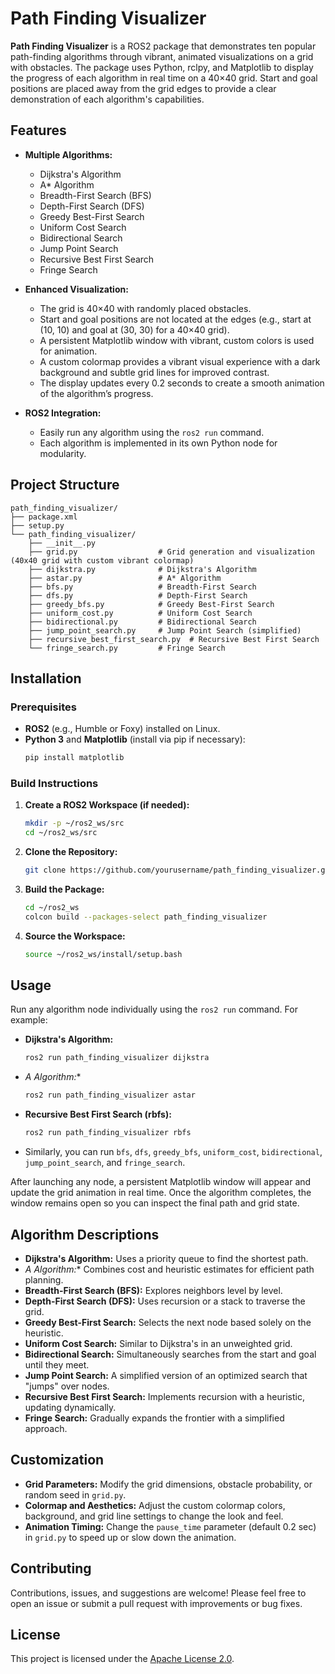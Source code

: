 # Path Finding Visualizer

**Path Finding Visualizer** is a ROS2 package that demonstrates ten popular path-finding algorithms through vibrant, animated visualizations on a grid with obstacles. The package uses Python, rclpy, and Matplotlib to display the progress of each algorithm in real time on a 40×40 grid. Start and goal positions are placed away from the grid edges to provide a clear demonstration of each algorithm's capabilities.

## Features

- **Multiple Algorithms:**  
  - Dijkstra's Algorithm  
  - A* Algorithm  
  - Breadth-First Search (BFS)  
  - Depth-First Search (DFS)  
  - Greedy Best-First Search  
  - Uniform Cost Search  
  - Bidirectional Search  
  - Jump Point Search  
  - Recursive Best First Search  
  - Fringe Search

- **Enhanced Visualization:**  
  - The grid is 40×40 with randomly placed obstacles.  
  - Start and goal positions are not located at the edges (e.g., start at (10, 10) and goal at (30, 30) for a 40×40 grid).  
  - A persistent Matplotlib window with vibrant, custom colors is used for animation.  
  - A custom colormap provides a vibrant visual experience with a dark background and subtle grid lines for improved contrast.
  - The display updates every 0.2 seconds to create a smooth animation of the algorithm’s progress.

- **ROS2 Integration:**  
  - Easily run any algorithm using the `ros2 run` command.
  - Each algorithm is implemented in its own Python node for modularity.

## Project Structure

```
path_finding_visualizer/
├── package.xml
├── setup.py
└── path_finding_visualizer/
    ├── __init__.py
    ├── grid.py                  # Grid generation and visualization (40x40 grid with custom vibrant colormap)
    ├── dijkstra.py              # Dijkstra's Algorithm
    ├── astar.py                 # A* Algorithm
    ├── bfs.py                   # Breadth-First Search
    ├── dfs.py                   # Depth-First Search
    ├── greedy_bfs.py            # Greedy Best-First Search
    ├── uniform_cost.py          # Uniform Cost Search
    ├── bidirectional.py         # Bidirectional Search
    ├── jump_point_search.py     # Jump Point Search (simplified)
    ├── recursive_best_first_search.py  # Recursive Best First Search
    └── fringe_search.py         # Fringe Search
```

## Installation

### Prerequisites

- **ROS2** (e.g., Humble or Foxy) installed on Linux.
- **Python 3** and **Matplotlib** (install via pip if necessary):
  ```bash
  pip install matplotlib
  ```

### Build Instructions

1. **Create a ROS2 Workspace (if needed):**
   ```bash
   mkdir -p ~/ros2_ws/src
   cd ~/ros2_ws/src
   ```
2. **Clone the Repository:**
   ```bash
   git clone https://github.com/yourusername/path_finding_visualizer.git
   ```
3. **Build the Package:**
   ```bash
   cd ~/ros2_ws
   colcon build --packages-select path_finding_visualizer
   ```
4. **Source the Workspace:**
   ```bash
   source ~/ros2_ws/install/setup.bash
   ```

## Usage

Run any algorithm node individually using the `ros2 run` command. For example:

- **Dijkstra's Algorithm:**
  ```bash
  ros2 run path_finding_visualizer dijkstra
  ```
- **A* Algorithm:**
  ```bash
  ros2 run path_finding_visualizer astar
  ```
- **Recursive Best First Search (rbfs):**
  ```bash
  ros2 run path_finding_visualizer rbfs
  ```
- Similarly, you can run `bfs`, `dfs`, `greedy_bfs`, `uniform_cost`, `bidirectional`, `jump_point_search`, and `fringe_search`.

After launching any node, a persistent Matplotlib window will appear and update the grid animation in real time. Once the algorithm completes, the window remains open so you can inspect the final path and grid state.

## Algorithm Descriptions

- **Dijkstra's Algorithm:** Uses a priority queue to find the shortest path.
- **A* Algorithm:** Combines cost and heuristic estimates for efficient path planning.
- **Breadth-First Search (BFS):** Explores neighbors level by level.
- **Depth-First Search (DFS):** Uses recursion or a stack to traverse the grid.
- **Greedy Best-First Search:** Selects the next node based solely on the heuristic.
- **Uniform Cost Search:** Similar to Dijkstra's in an unweighted grid.
- **Bidirectional Search:** Simultaneously searches from the start and goal until they meet.
- **Jump Point Search:** A simplified version of an optimized search that "jumps" over nodes.
- **Recursive Best First Search:** Implements recursion with a heuristic, updating dynamically.
- **Fringe Search:** Gradually expands the frontier with a simplified approach.

## Customization

- **Grid Parameters:** Modify the grid dimensions, obstacle probability, or random seed in `grid.py`.
- **Colormap and Aesthetics:** Adjust the custom colormap colors, background, and grid line settings to change the look and feel.
- **Animation Timing:** Change the `pause_time` parameter (default 0.2 sec) in `grid.py` to speed up or slow down the animation.

## Contributing

Contributions, issues, and suggestions are welcome! Please feel free to open an issue or submit a pull request with improvements or bug fixes.

## License

This project is licensed under the [Apache License 2.0](LICENSE).
